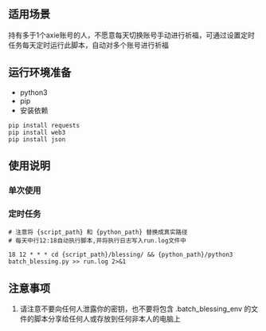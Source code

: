 ## 适用场景

持有多于1个axie账号的人，不愿意每天切换账号手动进行祈福，可通过设置定时任务每天定时运行此脚本，自动对多个账号进行祈福


## 运行环境准备

- python3  
- pip  
- 安装依赖  

```
pip install requests
pip install web3
pip install json
```

## 使用说明 

### 单次使用

### 定时任务

```
# 注意将 {script_path} 和 {python_path} 替换成真实路径
# 每天中行12:18自动执行脚本,并将执行日志写入run.log文件中

18 12 * * * cd {script_path}/blessing/ && {python_path}/python3 batch_blessing.py >> run.log 2>&1

```


## 注意事项

1. 请注意不要向任何人泄露你的密钥，也不要将包含 .batch_blessing_env 的文件的脚本分享给任何人或存放到任何非本人的电脑上

